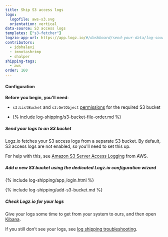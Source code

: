 ```yaml
---
title: Ship S3 access logs
logo:
  logofile: aws-s3.svg
  orientation: vertical
data-source: S3 access logs
templates: ["s3-fetcher"]
logzio-app-url: https://app.logz.io/#/dashboard/send-your-data/log-sources/s3-access
contributors:
  - idohalevi
  - imnotashrimp
  - shalper
shipping-tags:
  - aws
order: 160
---
```


#### Configuration

**Before you begin, you'll need**:

* `s3:ListBucket` and `s3:GetObject` [permissions](https://support.logz.io/hc/en-us/articles/209486129-Troubleshooting-AWS-IAM-Configuration-for-retrieving-logs-from-a-S3-Bucket) for the required S3 bucket

* {% include log-shipping/s3-bucket-file-order.md %}

<div class="tasklist">

##### Send your logs to an S3 bucket

Logz.io fetches your S3 access logs from a separate S3 bucket.
By default, S3 access logs are not enabled, so you'll need to set this up.

For help with this, see [Amazon S3 Server Access Logging](https://docs.aws.amazon.com/AmazonS3/latest/dev/ServerLogs.html) from AWS.


##### Add a new S3 bucket using the dedicated Logz.io configuration wizard

{% include log-shipping/app_login.html %}


<!-- logzio-inject:aws:s3-access -->


{% include log-shipping/add-s3-bucket.md %}


##### Check Logz.io for your logs

Give your logs some time to get from your system to ours, and then open [Kibana](https://app.logz.io/#/dashboard/kibana).

If you still don't see your logs, see [log shipping troubleshooting]({{site.baseurl}}/user-guide/log-shipping/log-shipping-troubleshooting.html).

</div>
